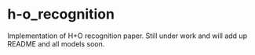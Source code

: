 # h-o_recognition
Implementation of H+O recognition paper. Still under work and will add up README and all models soon.
